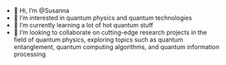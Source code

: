 - 👋 Hi, I’m @Susanna
- 👀 I’m interested in quantum physics and quantum technologies
- 🌱 I’m currently learning a lot of hot quantum stuff
- 💞️ I’m looking to collaborate on cutting-edge research projects in the field of quantum physics, exploring topics such as quantum entanglement, quantum computing algorithms, and quantum information processing.


<!---
SusannaGa/SusannaGa is a ✨ special ✨ repository because its `README.md` (this file) appears on your GitHub profile.
You can click the Preview link to take a look at your changes.
--->
